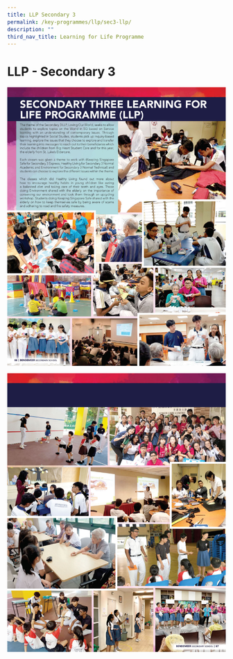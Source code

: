 ```yaml
---
title: LLP Secondary 3
permalink: /key-programmes/llp/sec3-llp/
description: ""
third_nav_title: Learning for Life Programme
---
```

# LLP - Secondary 3

![Secondary Three Learning for Life Programme](/images/Keyprogrammes/llps3-01.jpeg)

![Secondary Three Learning for Life Programme](/images/Keyprogrammes/llps3-02.jpeg)